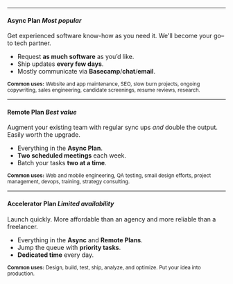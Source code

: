 
---

#### **Async Plan** _Most popular_

Get experienced software know-how as you need it.
We'll become your go–to tech partner.

- Request **as much software** as you’d like.
- Ship updates **every few days**. 
- Mostly communicate via **Basecamp**/**chat**/**email**.

<small>
  <p>
    <strong>Common uses:</strong>
    Website and app maintenance, SEO, slow burn projects, ongoing copywriting,
    sales engineering, candidate screenings, resume reviews, research.
  </p>
</small>

<!--
  #include !readme/_subscribe.html
  @price: $1,995/month
  @stripe_id: 3csaH84V09yxcLe8ww
-->

---

#### **Remote Plan** _Best value_

Augment your existing team with regular sync ups _and_ double the output.
Easily worth the upgrade.

- Everything in the **Async Plan**.
- **Two scheduled meetings** each week.
- Batch your tasks **two at a time**.

<small>
  <p>
    <strong>Common uses:</strong>
    Web and mobile engineering, QA testing, small design efforts,
    project management, devops, training, strategy consulting.
  </p>
</small>

<!--
  #include !readme/_subscribe.html
  @price: $4,995/month
  @stripe_id: 4gw02u3QW9yx4eI145
-->

---

#### **Accelerator Plan** _Limited availability_

Launch quickly.
More affordable than an agency and more reliable than a freelancer.

- Everything in the **Async** and **Remote Plans**.
- Jump the queue with **priority tasks**.
- **Dedicated time** every day. 

<small>
  <p>
    <strong>Common uses:</strong>
    Design, build, test, ship, analyze, and optimize.
    Put your idea into production.
  </p>
</small>

<!--
  #include !readme/_subscribe.html
  @price: $4,995/week
  @stripe_id: 5kA7uWevAeSR4eI7su
-->
